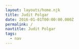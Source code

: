 ```yaml
---
layout: layouts/home.njk
title: Judit Polgar
date: 2016-01-01T00:00:00.000Z
permalink: /
navtitle: Judit Polgar
tags:
  - nav
---
```

